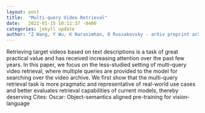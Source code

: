 ```yaml
---
layout: post
title:  "Multi-query Video Retrieval"
date:   2022-01-15 10:11:37 -0400
categories: jekyll update
author: "Z Wang, Y Wu, K Narasimhan, O Russakovsky - arXiv preprint arXiv:2201.03639, 2022"
---
```

Retrieving target videos based on text descriptions is a task of great practical value and has received increasing attention over the past few years. In this paper, we focus on the less-studied setting of multi-query video retrieval, where multiple queries are provided to the model for searching over the video archive. We first show that the multi-query retrieval task is more pragmatic and representative of real-world use cases and better evaluates retrieval capabilities of current models, thereby deserving Cites: Oscar: Object-semantics aligned pre-training for vision-language